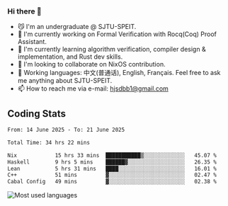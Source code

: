 ### Hi there 👋

<!--
**definfo/definfo** is a ✨ _special_ ✨ repository because its `README.md` (this file) appears on your GitHub profile.

Here are some ideas to get you started:

- 🔭 I’m currently working on ...
- 🌱 I’m currently learning ...
- 👯 I’m looking to collaborate on ...
- 🤔 I’m looking for help with ...
- 💬 Ask me about ...
- 📫 How to reach me: ...
- 😄 Pronouns: ...
- ⚡ Fun fact: ...
-->

- 😼 I'm an undergraduate @ SJTU-SPEIT.
- 🔭 I'm currently working on Formal Verification with Rocq(Coq) Proof Assistant.
- 🌱 I'm currently learning algorithm verification, compiler design & implementation, and Rust dev skills.
- 👯 I'm looking to collaborate on NixOS contribution.
- 💬 Working languages: 中文(普通话), English, Français. Feel free to ask me anything about SJTU-SPEIT.
- 📫 How to reach me via e-mail: hjsdbb1@gmail.com

## Coding Stats

<!--START_SECTION:waka-->

```txt
From: 14 June 2025 - To: 21 June 2025

Total Time: 34 hrs 22 mins

Nix            15 hrs 33 mins  ███████████▒░░░░░░░░░░░░░   45.07 %
Haskell        9 hrs 5 mins    ██████▓░░░░░░░░░░░░░░░░░░   26.35 %
Lean           5 hrs 31 mins   ████░░░░░░░░░░░░░░░░░░░░░   16.01 %
C++            51 mins         ▓░░░░░░░░░░░░░░░░░░░░░░░░   02.47 %
Cabal Config   49 mins         ▓░░░░░░░░░░░░░░░░░░░░░░░░   02.38 %
```

<!--END_SECTION:waka-->

![Most used languages](https://github-readme-stats.vercel.app/api/top-langs/?username=definfo&layout=donut&theme=dracula&exclude_repo=xv6-labs-2023)
